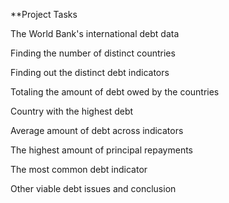 **Project Tasks

The World Bank's international debt data

Finding the number of distinct countries

Finding out the distinct debt indicators

Totaling the amount of debt owed by the countries

Country with the highest debt

Average amount of debt across indicators

The highest amount of principal repayments

The most common debt indicator

Other viable debt issues and conclusion
